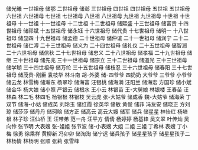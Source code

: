 储光曦 一世祖母
储鄂 二世祖母
储邺 三世祖母
四世祖 四世祖母
五世祖 五世祖母
六世祖 六世祖母
七世祖 七世祖母
八世祖 八世祖母
九世祖 九世祖母
十世祖 十世祖母
十一世祖 十一世祖母
十二世祖 十二世祖母
储熙盛 十三世祖母
储富贵 十四世祖母
储祁斌 十五世祖母
储永钰 十六世祖母
储代贵 十七世祖母
储明一 十八世祖母
储显四 十九世祖母
储孟德 二十世祖母
储仲谊 二十一世祖母
储润宁 二十二世祖母
储仁溥 二十三世祖母
储义为 二十四世祖母
储礼仪 二十五世祖母
储智润 二十六世祖母
储信秋 二十七世祖母
储忠义 二十八世祖母
储孝福 二十九世祖母
储继 三十世祖母
储先兆 三十一世祖母
储宗立 三十二世祖母
储道光 三十三世祖母
储学瑚 三十四世祖母
储万纶 三十五世祖母
储枝忍 三十六世祖母
储春阳 三十七世祖母
储茂贵-刚臣 袁枝华 林斗南 胡-外婆 储-四爷爷 四奶奶 大爷爷 三爷爷 小爷爷
储云龙 林雪梅 储瀚东 杨翠珍 储海富 汪银桃 储海满 汪阳兰 储海宏 方国珍 储小斌 储金华 杨大娘 储小照 严银云 储根水 王小云 林银苗 王-大舅娘 林银楼 王春苗 汪林森 林二毛 林四毛 杨银根 林银枝 吴云虎 张-大姑爷 储成香 魏-大姑爷 储海荣 丁双节 储海-小姑
储成英 刘玲玉 储红霞 徐英华 储敏 黄俊 储菲 冯友安 储晓正 方刘琼 储莎莎 储丹丹 储珂晗 储方正 储高云 高云大嫂 储军 储兵 储星星 林怡红 杨培根 林子珍 汪仙桥 王 汪带弟 范一舟 汪平方 倩倩 杨婷婷 杨基锋 吴文翠 叶传灿 吴向伶 张节明 大表嫂 张-姐姐 张节波 储-小表嫂 大姐 二姐 三姐 丁希林 表嫂 丁小梅 
徐勇 徐乘祥 黄柳新 冯卯卯 储淘淘 储宁远 储兵孩子 储星星孩子 储星星孩子二 林杨情 林杨明 张顺 张莉 张雪峰
